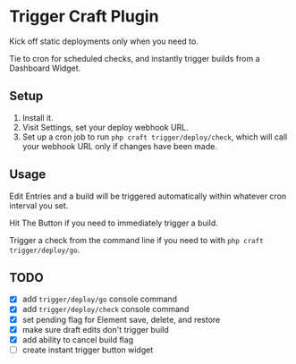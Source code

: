 # Trigger Craft Plugin

Kick off static deployments only when you need to. 

Tie to cron for scheduled checks, and instantly trigger builds from a Dashboard Widget.

## Setup

1. Install it.
2. Visit Settings, set your deploy webhook URL.
3. Set up a cron job to run `php craft trigger/deploy/check`, which will call your webhook URL only if changes have been made.

## Usage

Edit Entries and a build will be triggered automatically within whatever cron interval you set. 

Hit The Button if you need to immediately trigger a build.

Trigger a check from the command line if you need to with `php craft trigger/deploy/go`.

## TODO

- [x] add `trigger/deploy/go` console command
- [x] add `trigger/deploy/check` console command
- [x] set pending flag for Element save, delete, and restore
- [x] make sure draft edits don't trigger build
- [x] add ability to cancel build flag
- [ ] create instant trigger button widget
